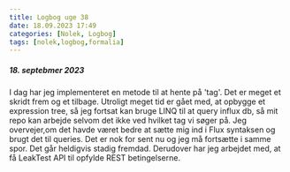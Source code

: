 ```yaml
---
title: Logbog uge 38
date: 18.09.2023 17:49
categories: [Nolek, Logbog]
tags: [nolek,logbog,formalia]
---
```


##### 18. septebmer 2023
I dag har jeg implementeret en metode til at hente på 'tag'. Det er meget et skridt frem og et tilbage. Utroligt meget
tid er gået med, at opbygge et expression tree, så jeg fortsat kan bruge LINQ til at query influx db, så mit repo kan
arbejde selvom det ikke ved hvilket tag vi søger på. Jeg overvejer,om det havde været bedre at sætte mig ind i Flux 
syntaksen og brugt det til queries. Det er nok for sent nu og jeg må fortsætte i samme spor. Det går heldigvis stadig 
fremdad. Derudover har jeg arbejdet med, at få LeakTest API til opfylde REST betingelserne.  
